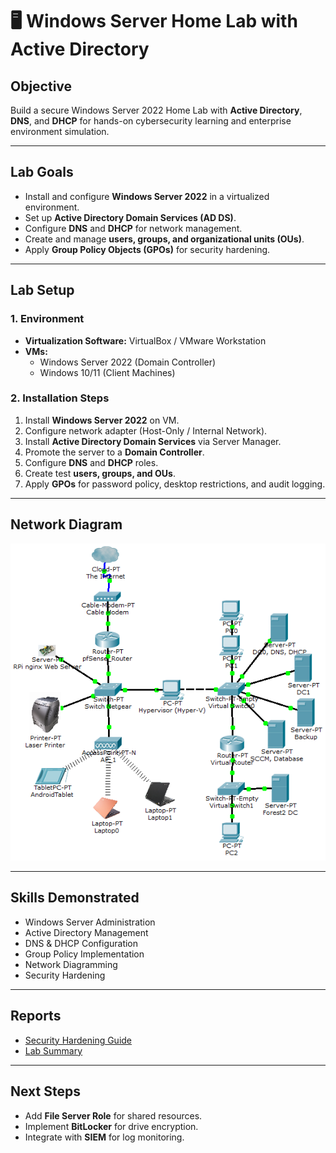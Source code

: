 # 🖥️ Windows Server Home Lab with Active Directory

## Objective
Build a secure Windows Server 2022 Home Lab with **Active Directory**, **DNS**, and **DHCP** for hands-on cybersecurity learning and enterprise environment simulation.

---

## Lab Goals
- Install and configure **Windows Server 2022** in a virtualized environment.
- Set up **Active Directory Domain Services (AD DS)**.
- Configure **DNS** and **DHCP** for network management.
- Create and manage **users, groups, and organizational units (OUs)**.
- Apply **Group Policy Objects (GPOs)** for security hardening.

---

## Lab Setup

### 1. Environment
- **Virtualization Software:** VirtualBox / VMware Workstation
- **VMs:**  
  - Windows Server 2022 (Domain Controller)  
  - Windows 10/11 (Client Machines)

### 2. Installation Steps
1. Install **Windows Server 2022** on VM.
2. Configure network adapter (Host-Only / Internal Network).
3. Install **Active Directory Domain Services** via Server Manager.
4. Promote the server to a **Domain Controller**.
5. Configure **DNS** and **DHCP** roles.
6. Create test **users, groups, and OUs**.
7. Apply **GPOs** for password policy, desktop restrictions, and audit logging.

---

## Network Diagram
![AD Home Lab Diagram](ad-home-lab-diagram.png)

---

## Skills Demonstrated
- Windows Server Administration
- Active Directory Management
- DNS & DHCP Configuration
- Group Policy Implementation
- Network Diagramming
- Security Hardening

---

## Reports
- [Security Hardening Guide](reports/security-hardening-guide.md)
- [Lab Summary](reports/lab-summary.md)

---

## Next Steps
- Add **File Server Role** for shared resources.
- Implement **BitLocker** for drive encryption.
- Integrate with **SIEM** for log monitoring.
